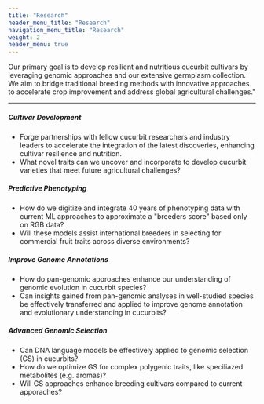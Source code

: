 ```yaml
---
title: "Research"
header_menu_title: "Research"
navigation_menu_title: "Research"
weight: 2
header_menu: true
---
```


Our primary goal is to develop resilient and nutritious cucurbit cultivars by leveraging genomic approaches and our extensive germplasm collection. We aim to bridge traditional breeding methods with innovative approaches to accelerate crop improvement and address global agricultural challenges."

---

##### *Cultivar Development*
- Forge partnerships with fellow cucurbit researchers and industry leaders to accelerate the integration of the latest discoveries, enhancing cultivar resilience and nutrition.
- What novel traits can we uncover and incorporate to develop cucurbit varieties that meet future agricultural challenges?

##### *Predictive Phenotyping*
- How do we digitize and integrate 40 years of phenotyping data with current ML approaches to approximate a "breeders score" based only on RGB data?
- Will these models assist international breeders in selecting for commercial fruit traits across diverse environments?

##### *Improve Genome Annotations*
- How do pan-genomic approaches enhance our understanding of genomic evolution in cucurbit species?
- Can insights gained from pan-genomic analyses in well-studied species be effectively transferred and applied to improve genome annotation and evolutionary understanding in cucurbits?

##### *Advanced Genomic Selection*
- Can DNA language models be effectively applied to genomic selection (GS) in cucurbits?
- How do we optimize GS for complex polygenic traits, like speciliazed metabolites (e.g. aromas)?
- Will GS approaches enhance breeding cultivars compared to current apporaches?

